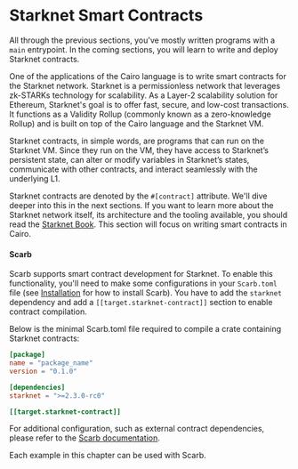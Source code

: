 # Starknet Smart Contracts

All through the previous sections, you've mostly written programs with a `main` entrypoint. In the coming sections, you will learn to write and deploy Starknet contracts.

One of the applications of the Cairo language is to write smart contracts for the Starknet network. Starknet is a permissionless network that leverages zk-STARKs technology for scalability. As a Layer-2 scalability solution for Ethereum, Starknet's goal is to offer fast, secure, and low-cost transactions. It functions as a Validity Rollup (commonly known as a zero-knowledge Rollup) and is built on top of the Cairo language and the Starknet VM.

Starknet contracts, in simple words, are programs that can run on the Starknet VM. Since they run on the VM, they have access to Starknet’s persistent state, can alter or modify variables in Starknet’s states, communicate with other contracts, and interact seamlessly with the underlying L1.

Starknet contracts are denoted by the `#[contract]` attribute. We'll dive deeper into this in the next sections.
If you want to learn more about the Starknet network itself, its architecture and the tooling available, you should read the [Starknet Book](https://book.starknet.io/). This section will focus on writing smart contracts in Cairo.

#### Scarb

Scarb supports smart contract development for Starknet. To enable this functionality, you'll need to make some configurations in your `Scarb.toml` file (see [Installation](./ch01-01-installation.md) for how to install Scarb).
You have to add the `starknet` dependency and add a `[[target.starknet-contract]]` section to enable contract compilation.

Below is the minimal Scarb.toml file required to compile a crate containing Starknet contracts:

```toml
[package]
name = "package_name"
version = "0.1.0"

[dependencies]
starknet = ">=2.3.0-rc0"

[[target.starknet-contract]]
```

For additional configuration, such as external contract dependencies, please refer to the [Scarb documentation](https://docs.swmansion.com/scarb/docs/extensions/starknet/contract-target.html#compiling-external-contracts).

Each example in this chapter can be used with Scarb.
